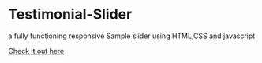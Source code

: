 # Testimonial-Slider
<p> a fully functioning responsive Sample slider using HTML,CSS and javascript </p>
<a  href="https://testi-monial.netlify.app/"> Check it out here</a>
